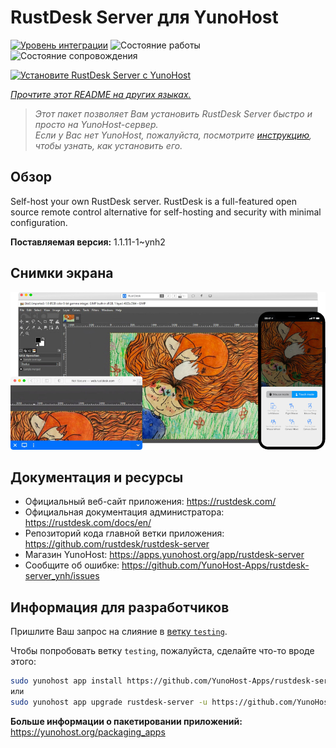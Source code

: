 <!--
Важно: этот README был автоматически сгенерирован <https://github.com/YunoHost/apps/tree/master/tools/readme_generator>
Он НЕ ДОЛЖЕН редактироваться вручную.
-->

# RustDesk Server для YunoHost

[![Уровень интеграции](https://dash.yunohost.org/integration/rustdesk-server.svg)](https://ci-apps.yunohost.org/ci/apps/rustdesk-server/) ![Состояние работы](https://ci-apps.yunohost.org/ci/badges/rustdesk-server.status.svg) ![Состояние сопровождения](https://ci-apps.yunohost.org/ci/badges/rustdesk-server.maintain.svg)

[![Установите RustDesk Server с YunoHost](https://install-app.yunohost.org/install-with-yunohost.svg)](https://install-app.yunohost.org/?app=rustdesk-server)

*[Прочтите этот README на других языках.](./ALL_README.md)*

> *Этот пакет позволяет Вам установить RustDesk Server быстро и просто на YunoHost-сервер.*  
> *Если у Вас нет YunoHost, пожалуйста, посмотрите [инструкцию](https://yunohost.org/install), чтобы узнать, как установить его.*

## Обзор

Self-host your own RustDesk server. RustDesk is a full-featured open source remote control alternative for self-hosting and security with minimal configuration.

**Поставляемая версия:** 1.1.11-1~ynh2

## Снимки экрана

![Снимок экрана RustDesk Server](./doc/screenshots/screenshot.png)

## Документация и ресурсы

- Официальный веб-сайт приложения: <https://rustdesk.com/>
- Официальная документация администратора: <https://rustdesk.com/docs/en/>
- Репозиторий кода главной ветки приложения: <https://github.com/rustdesk/rustdesk-server>
- Магазин YunoHost: <https://apps.yunohost.org/app/rustdesk-server>
- Сообщите об ошибке: <https://github.com/YunoHost-Apps/rustdesk-server_ynh/issues>

## Информация для разработчиков

Пришлите Ваш запрос на слияние в [ветку `testing`](https://github.com/YunoHost-Apps/rustdesk-server_ynh/tree/testing).

Чтобы попробовать ветку `testing`, пожалуйста, сделайте что-то вроде этого:

```bash
sudo yunohost app install https://github.com/YunoHost-Apps/rustdesk-server_ynh/tree/testing --debug
или
sudo yunohost app upgrade rustdesk-server -u https://github.com/YunoHost-Apps/rustdesk-server_ynh/tree/testing --debug
```

**Больше информации о пакетировании приложений:** <https://yunohost.org/packaging_apps>
